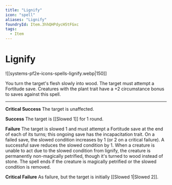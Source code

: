 ```yaml
---
title: "Lignify"
icon: "spell"
aliases: "Lignify"
foundryId: Item.3hhQHPdycH5tFGxc
tags:
  - Item
---
```


# Lignify
![[systems-pf2e-icons-spells-lignify.webp|150]]

You turn the target's flesh slowly into wood. The target must attempt a Fortitude save. Creatures with the plant trait have a +2 circumstance bonus to saves against this spell.

* * *

**Critical Success** The target is unaffected.

**Success** The target is [[Slowed 1]] for 1 round.

**Failure** The target is slowed 1 and must attempt a Fortitude save at the end of each of its turns; this ongoing save has the incapacitation trait. On a failed save, the slowed condition increases by 1 (or 2 on a critical failure). A successful save reduces the slowed condition by 1. When a creature is unable to act due to the slowed condition from lignify, the creature is permanently non-magically petrified, though it's turned to wood instead of stone. The spell ends if the creature is magically petrified or the slowed condition is removed.

**Critical Failure** As failure, but the target is initially [[Slowed 1|Slowed 2]].
